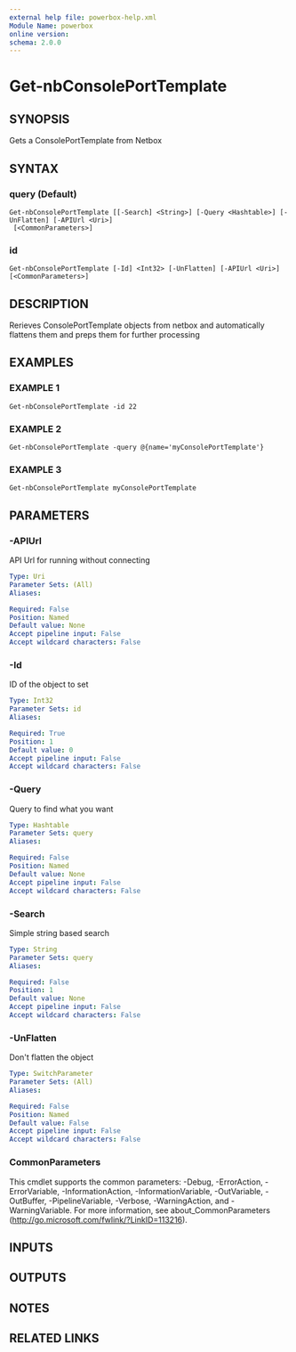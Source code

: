 ```yaml
---
external help file: powerbox-help.xml
Module Name: powerbox
online version:
schema: 2.0.0
---
```


# Get-nbConsolePortTemplate

## SYNOPSIS
Gets a ConsolePortTemplate from Netbox

## SYNTAX

### query (Default)
```
Get-nbConsolePortTemplate [[-Search] <String>] [-Query <Hashtable>] [-UnFlatten] [-APIUrl <Uri>]
 [<CommonParameters>]
```

### id
```
Get-nbConsolePortTemplate [-Id] <Int32> [-UnFlatten] [-APIUrl <Uri>] [<CommonParameters>]
```

## DESCRIPTION
Rerieves ConsolePortTemplate objects from netbox and automatically flattens them and
preps them for further processing

## EXAMPLES

### EXAMPLE 1
```
Get-nbConsolePortTemplate -id 22
```

### EXAMPLE 2
```
Get-nbConsolePortTemplate -query @{name='myConsolePortTemplate'}
```

### EXAMPLE 3
```
Get-nbConsolePortTemplate myConsolePortTemplate
```

## PARAMETERS

### -APIUrl
API Url for running without connecting

```yaml
Type: Uri
Parameter Sets: (All)
Aliases:

Required: False
Position: Named
Default value: None
Accept pipeline input: False
Accept wildcard characters: False
```

### -Id
ID of the object to set

```yaml
Type: Int32
Parameter Sets: id
Aliases:

Required: True
Position: 1
Default value: 0
Accept pipeline input: False
Accept wildcard characters: False
```

### -Query
Query to find what you want

```yaml
Type: Hashtable
Parameter Sets: query
Aliases:

Required: False
Position: Named
Default value: None
Accept pipeline input: False
Accept wildcard characters: False
```

### -Search
Simple string based search

```yaml
Type: String
Parameter Sets: query
Aliases:

Required: False
Position: 1
Default value: None
Accept pipeline input: False
Accept wildcard characters: False
```

### -UnFlatten
Don't flatten the object

```yaml
Type: SwitchParameter
Parameter Sets: (All)
Aliases:

Required: False
Position: Named
Default value: False
Accept pipeline input: False
Accept wildcard characters: False
```

### CommonParameters
This cmdlet supports the common parameters: -Debug, -ErrorAction, -ErrorVariable, -InformationAction, -InformationVariable, -OutVariable, -OutBuffer, -PipelineVariable, -Verbose, -WarningAction, and -WarningVariable.
For more information, see about_CommonParameters (http://go.microsoft.com/fwlink/?LinkID=113216).

## INPUTS

## OUTPUTS

## NOTES

## RELATED LINKS
